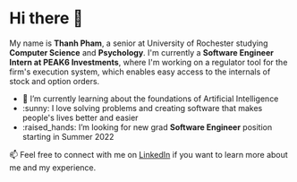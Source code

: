 <h1>Hi there 👋 </h1>

<p>My name is <strong>Thanh Pham</strong>, a senior at University of Rochester studying <strong>Computer Science</strong> and <strong>Psychology</strong>. 
I'm currently a <strong>Software Engineer Intern at PEAK6 Investments</strong>, where I'm working on a regulator tool for the firm's execution system, which enables easy access to the internals of stock and option orders.</p>

<ul>
  <li> 🌱 I’m currently learning about the foundations of Artificial Intelligence
  <li> :sunny: I love solving problems and creating software that makes people's lives better and easier
  <li> :raised_hands: I’m looking for new grad <strong>Software Engineer</strong> position starting in Summer 2022
</ul>


📫 Feel free to connect with me on <a href="https://www.linkedin.com/in/ptnt">LinkedIn</a> if you want to learn more about me and my experience.

<!---
ptnthanh/ptnthanh is a ✨ special ✨ repository because its `README.md` (this file) appears on your GitHub profile.
You can click the Preview link to take a look at your changes.
--->
